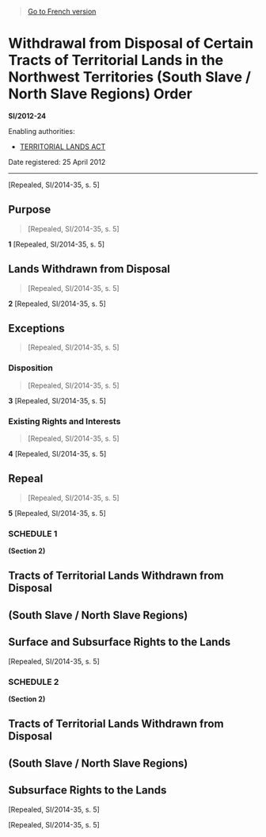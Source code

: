 > [Go to French version](/fr/Règlements/Textes%20réglementaires/2012/24.md)

# Withdrawal from Disposal of Certain Tracts of Territorial Lands in the Northwest Territories (South Slave / North Slave Regions) Order

**SI/2012-24**

Enabling authorities: 
- [TERRITORIAL LANDS ACT](/en/Acts/Revised%20Statutes%20of%20Canada/T/T-7.md)

Date registered: 25 April 2012

----------


[Repealed, SI/2014-35, s. 5]



## Purpose
> [Repealed, SI/2014-35, s. 5]



**1** [Repealed, SI/2014-35, s. 5]




## Lands Withdrawn from Disposal
> [Repealed, SI/2014-35, s. 5]



**2** [Repealed, SI/2014-35, s. 5]




## Exceptions
> [Repealed, SI/2014-35, s. 5]




### Disposition
> [Repealed, SI/2014-35, s. 5]



**3** [Repealed, SI/2014-35, s. 5]




### Existing Rights and Interests
> [Repealed, SI/2014-35, s. 5]



**4** [Repealed, SI/2014-35, s. 5]




## Repeal
> [Repealed, SI/2014-35, s. 5]



**5** [Repealed, SI/2014-35, s. 5]




### **SCHEDULE 1** 
**(Section 2)**
## Tracts of Territorial Lands Withdrawn from Disposal
## (South Slave / North Slave Regions)
## Surface and Subsurface Rights to the Lands
[Repealed, SI/2014-35, s. 5]




### **SCHEDULE 2** 
**(Section 2)**
## Tracts of Territorial Lands Withdrawn from Disposal
## (South Slave / North Slave Regions)
## Subsurface Rights to the Lands
[Repealed, SI/2014-35, s. 5]


[Repealed, SI/2014-35, s. 5]


